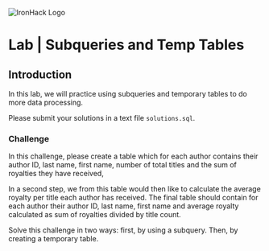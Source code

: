 ![IronHack Logo](https://s3-eu-west-1.amazonaws.com/ih-materials/uploads/upload_d5c5793015fec3be28a63c4fa3dd4d55.png)

# Lab | Subqueries and Temp Tables

## Introduction

 In this lab, we will practice using subqueries and temporary tables to do more data processing.

Please submit your solutions in a text file `solutions.sql`.

### Challenge

In this challenge, please create a table which for each author contains their author ID, last name, first name, number of total titles and the sum of royalties they have received,

In a second step, we from this table would then like to calculate the average royalty per title each author has received. The final table should contain for each author their author ID, last name, first name and average royalty calculated as sum of royalties divided by title count.

Solve this challenge in two ways: first, by using a subquery. Then, by creating a temporary table.
